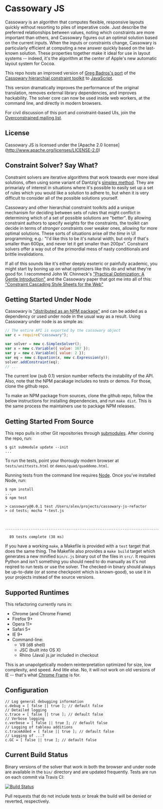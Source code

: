 Cassowary JS
============

Cassowary is an algorithm that computes flexible, responsive layouts quickly
without resorting to piles of imperative code. Just describe the preferred
relationships between values, noting which constraints are more important than
others, and Cassowary figures out an optimal solution based on the current
inputs. When the inputs or constraints change, Cassowary is particularly
efficient at computing a new answer quickly based on the last-known solution.
These properties together make it ideal for use in layout systems -- indeed,
it's the algorithm at the center of Apple's new automatic layout system for
Cocoa.

This repo hosts an improved version of [Greg Badros's
port](http://www.badros.com/greg/cassowary/js/quaddemo.html "JS Quad Demo") of
the [Cassowary hierarchial constraint
toolkit](http://www.cs.washington.edu/research/constraints/cassowary/) to
[JavaScript](http://cassowary.cvs.sourceforge.net/viewvc/cassowary/cassowary/js/).

This version dramatically improves the performance of the original translation,
removes external library dependencies, and improves hackability. The solver
core can now be used inside web workers, at the command line, and directly in
modern browsers.

For civil discussion of this port and constraint-based UIs, join the
[Overconstrained mailing
list](https://groups.google.com/forum/?fromgroups#!forum/overconstrained).

License
-------

Cassowary JS is licensed under the [Apache 2.0 license]
(http://www.apache.org/licenses/LICENSE-2.0)

Constraint Solver? Say What?
----------------------------

Constraint solvers are iterative algorithms that work towards ever more ideal
solutions, often using some variant of Dantzig's [simplex
method](http://en.wikipedia.org/wiki/Simplex_algorithm). They are primarialy of
interest in situations where it's possible to easily set up a set of rules
which you would like a solution to adhere to, but when it is very difficult to
consider all of the possible solutions yourself.

Cassowary and other hierarchial constraint toolkits add a unique mechanism for
deciding between sets of rules that might conflict in determining which of a
set of possible solutions are "better". By allowing constraint authors to
specify *weights* for the constraints, the toolkit can decide in terms of
*stronger* constraints over weaker ones, allowing for more optimal solutions.
These sorts of situations arise *all the time* in UI programming; e.g.: "I'd
like this to be it's natural width, but only if that's smaller than 600px, and
never let it get smaller than 200px". Constraint solvers offer a way out of the
primordial mess of nasty conditionals and brittle invalidations.

If all of this sounds like it's either deeply esoteric or painfully academic,
you might start by boning up on what optimizers like this do and what they're
good for. I recommend John W. Chinneck's ["Practical Optimization: A Gentle
Introduction"](http://www.sce.carleton.ca/faculty/chinneck/po.html) and the
Cassowary paper that got me into all of this: ["Constraint Cascading Style
Sheets for the
Web"](http://citeseer.ist.psu.edu/viewdoc/summary?doi=10.1.1.101.4819)

Getting Started Under Node
--------------------------

Cassowary is ["distributed as an NPM package"](https://npmjs.org/package/cassowary)
and can be added as a dependency or used under node in the usual way as a
result. Using Cassowary under node is as simple as:

```js
// The entire API is exported by the cassowary object
var c = require("cassowary");

var solver = new c.SimplexSolver();
var x = new c.Variable({ value: 167 });
var y = new c.Variable({ value: 2 });
var eq = new c.Equation(x, new c.Expression(y));
solver.addConstraint(eq);
// ...
```

The current low (sub 0.1) version number reflects the instability of the API.
Also, note that the NPM pacakage includes no tests or demos. For those, clone
the github repo.

To make an NPM package from sources, clone the github repo, follow the below
instructions for installing dependencies, and run `make dist`. This is the same
process the maintainers use to package NPM releases.

Getting Started From Source
---------------------------

This repo pulls in other Git repositories through
[submodules](http://help.github.com/submodules/). After cloning the repo, run:

```
$ git submodule update --init
...
```

To run the tests, point your thorougly modern browser at `tests/unittests.html`
or `demos/quad/quaddemo.html`.

Running tests from the command line requires [Node](http://nodejs.org/). Once
you've installed Node, run:

```
$ npm install
...
$ npm test

> cassowary@0.0.1 test /Users/alex/projects/cassowary-js-refactor
> cd tests; mocha *-test.js


  ․․․․․․․․․․․․․․․․․․․․․․․․․․․․․․․․․․․․․․․․․․․․․․․․․․․․․․․․․․․․․․․․․․․․․․․․․․․․․․․․․․․․․․․․․

  89 tests complete (38 ms)
```

If you have a working `make`, a Makefile is provided with a `test` target that
does the same thing. The Makefile also provides a `make build` target which
generates a new minified `bin/c.js` binary out of the files in `src/`. It
requires Python and isn't something you should need to do manually as it's not
reqired to run tests or use the solver. The checked-in binary should always be
up-to-date (or at some checkpoint which is known-good), so use it in your
projects instead of the source versions.

Supported Runtimes
------------------

This refactoring currently runs in:

  * Chrome (and Chrome Frame)
  * Firefox 9+
  * Opera 11+
  * Safari 5+
  * IE 9+
  * Command-line:
    * V8 (d8 shell)
    * JSC (built into OS X)
    * Rhino (Java) js.jar included in checkout

This is an unapolgetically modern reinterpretation optimized for size, low
complexity, and speed. And litle else. No, it will not work on old versions of
IE -- that's what [Chrome Frame](http://google.com/chromeframe) is for.

Configuration
-------------

```
// Log general debugging information
c.debug = [ false || true ]; // default false
// Detailed logging
c.trace = [ false || true ]; // default false
// Verbose logging
c.verbose = [ false || true ]; // default false
// Logging of tableau additions
c.traceAdded = [ false || true ]; // default false
// Logging of ...?
c.GC = [ false || true ]; // default false
```

Current Build Status
--------------------

Binary versions of the solver that work in both the browser and under node are
available in the `bin/` directory and are updated frequently. Tests are run on
each commit via Travis CI:

[![Build Status](https://travis-ci.org/slightlyoff/cassowary-js-refactor.png?branch=master)](https://travis-ci.org/slightlyoff/cassowary-js-refactor)

Pull requests that do not include tests or break the build will be denied or 
reverted, respectively.


<!--
TODO(slightlyoff): show how to set configuration information through command line and in the tests.

API
---

TODO(slightlyoff)

Make and NPM Targets
--------------------

TODO(slightlyoff)
-->
